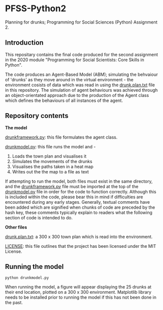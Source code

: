 # PFSS-Python2
Planning for drunks; Programming for Social Sciences (Python) Assignment 2.

## Introduction
This repositary contains the final code produced for the second assignment in the 2020 module "Programming for Social Scientists: Core Skills in Python".

The code produces an Agent-Based Model (ABM); simulating the behvaiour of 'drunks' as they move around in the virtual environment - the environment cosists of data which was read in using the [drunk.plan.txt](drunk.plan.txt) file in this repository. The simulation of agent behaviours was achieved through an object-orientated approach due to the production of the Agent class which defines the behaviours of all instances of the agent.

## Repository contents

**The model**

[drunkframework.py](drunkframework.py): this file formulates the agent class.

[drunkmodel.py](drunkmodel.py): this file runs the model and -
1. Loads the town plan and visualises it
2. Simulates the movements of the drunks
3. Visualises the paths taken in a heat map
4. Writes out the the map to a file as text

If attempting to run the model, both files must exist in the same directory, and the [drunkframework.py](drunkframework.py) file must be imported at the top of the [drunkmodel.py](drunkmodel.py) file in order for the code to function correctly. Although this is included within the code, please bear this in mind if difficulties are encountered during any early stages. Generally, textual comments have been added which are signified when chunks of code are preceded by the hash key, these comments typically explain to readers what the following section of code is intended to do.

**Other files**

[drunk.plan.txt](drunk.plan.txt): a 300 x 300 town plan which is read into the environment.

[LICENSE](LICENSE): this file outlines that the project has been licensed under the MIT License.


## Running the model

```
python drunkmodel.py
```
When running the model, a figure will appear displaying the 25 drunks at their end location, plotted on a 300 x 300 environment.
Matplotlib library needs to be installed prior to running the model if this has not been done in the past.


